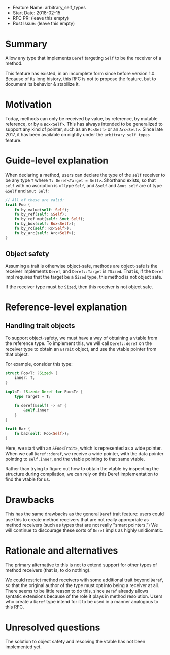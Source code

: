- Feature Name: arbitrary_self_types
- Start Date: 2018-02-15
- RFC PR: (leave this empty)
- Rust Issue: (leave this empty)

# Summary
[summary]: #summary

Allow any type that implements `Deref` targeting `Self` to be the receiver of a
method.

This feature has existed, in an incomplete form since before version 1.0.
Because of its long history, this RFC is not to propose the feature, but to
document its behavior & stabilize it.

# Motivation
[motivation]: #motivation

Today, methods can only be received by value, by reference, by mutable
reference, or by a `Box<Self>`. This has always intended to be generalized to
support any kind of pointer, such as an `Rc<Self>` or an `Arc<Self>`. Since
late 2017, it has been available on nightly under the `arbitrary_self_types`
feature.



# Guide-level explanation
[guide-level-explanation]: #guide-level-explanation

When declaring a method, users can declare the type of the `self` receiver to
be any type `T` where `T: Deref<Target = Self>`. Shorthand exists, so that
`self` with no ascription is of type `Self`, and `&self` and `&mut self` are of
type `&Self` and `&mut Self`:

```rust
// All of these are valid:
trait Foo {
    fn by_value(self: Self);
    fn by_ref(self: &Self);
    fn by_ref_mut(self: &mut Self);
    fn by_box(self: Box<Self>);
    fn by_rc(self: Rc<Self>);
    fn by_arc(self: Arc<Self>);
}
```

## Object safety

Assuming a trait is otherwise object-safe, methods are object-safe is the
receiver implements `Deref`, and `Deref::Target` is `?Sized`. That is, if the
`Deref` impl requires that the target be a `Sized` type, this method is not
object safe.

If the receiver type must be `Sized`, then this receiver is not object safe.

# Reference-level explanation
[reference-level-explanation]: #reference-level-explanation

## Handling trait objects

To support object-safety, we must have a way of obtaining a vtable from the
reference type. To implement this, we will call `Deref::deref` on the receiver
type to obtain an `&Trait` object, and use the vtable pointer from that object.

For example, consider this type:

```rust
struct Foo<T: ?Sized> {
    inner: T,
}

impl<T: ?Sized> Deref for Foo<T> {
    type Target = T;

    fn deref(&self) -> &T {
        &self.inner
    }
}

trait Bar {
    fn baz(self: Foo<Self>);
}
```

Here, we start with an `&Foo<Trait>`, which is represented as a wide pointer.
When we call `Deref::deref`, we receive a wide pointer, with the data pointer
pointing to `self.inner`, and the vtable pointing to that same vtable.

Rather than trying to figure out how to obtain the vtable by inspecting the
structure during compilation, we can rely on this Deref implementation to find
the vtable for us.

# Drawbacks
[drawbacks]: #drawbacks

This has the same drawbacks as the general `Deref` trait feature: users could
use this to create method receivers that are not really appropriate as method
receivers (such as types that are not really "smart pointers.") We will
continue to discourage these sorts of `Deref` impls as highly unidiomatic.

# Rationale and alternatives
[alternatives]: #alternatives

The primary alternative to this is not to extend support for other types of
method receivers (that is, to do nothing).

We could restrict method receivers with some additional trait beyond `Deref`,
so that the original author of the type must opt into being a receiver at all.
There seems to be little reason to do this, since `Deref` already allows
syntatic extensions because of the role it plays in method resolution. Users
who create a `Deref` type intend for it to be used in a manner analogous to
this RFC.

# Unresolved questions
[unresolved]: #unresolved-questions

The solution to object safety and resolving the vtable has not been
implemented yet.
